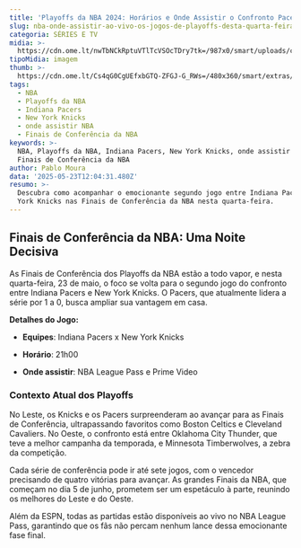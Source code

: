 ```yaml
---
title: 'Playoffs da NBA 2024: Horários e Onde Assistir o Confronto Pacers x Knicks'
slug: nba-onde-assistir-ao-vivo-os-jogos-de-playoffs-desta-quarta-feira-2305
categoria: SÉRIES E TV
midia: >-
  https://cdn.ome.lt/nwTbNCkRptuVTlTcVSOcTDry7tk=/987x0/smart/uploads/conteudo/fotos/indiana-pacers-playoffs-nba.jpg
tipoMidia: imagem
thumb: >-
  https://cdn.ome.lt/Cs4qG0CgUEfxbGTQ-ZFGJ-G_RWs=/480x360/smart/extras/conteudos/indiana-pacers-playoffs-nba-peq.jpg
tags:
  - NBA
  - Playoffs da NBA
  - Indiana Pacers
  - New York Knicks
  - onde assistir NBA
  - Finais de Conferência da NBA
keywords: >-
  NBA, Playoffs da NBA, Indiana Pacers, New York Knicks, onde assistir NBA,
  Finais de Conferência da NBA
author: Pablo Moura
data: '2025-05-23T12:04:31.480Z'
resumo: >-
  Descubra como acompanhar o emocionante segundo jogo entre Indiana Pacers e New
  York Knicks nas Finais de Conferência da NBA nesta quarta-feira.
---
```


## Finais de Conferência da NBA: Uma Noite Decisiva

As Finais de Conferência dos Playoffs da NBA estão a todo vapor, e nesta quarta-feira, 23 de maio, o foco se volta para o segundo jogo do confronto entre Indiana Pacers e New York Knicks. O Pacers, que atualmente lidera a série por 1 a 0, busca ampliar sua vantagem em casa.

**Detalhes do Jogo:**

- **Equipes**: Indiana Pacers x New York Knicks

- **Horário**: 21h00

- **Onde assistir**: NBA League Pass e Prime Video

### Contexto Atual dos Playoffs

No Leste, os Knicks e os Pacers surpreenderam ao avançar para as Finais de Conferência, ultrapassando favoritos como Boston Celtics e Cleveland Cavaliers. No Oeste, o confronto está entre Oklahoma City Thunder, que teve a melhor campanha da temporada, e Minnesota Timberwolves, a zebra da competição.

Cada série de conferência pode ir até sete jogos, com o vencedor precisando de quatro vitórias para avançar. As grandes Finais da NBA, que começam no dia 5 de junho, prometem ser um espetáculo à parte, reunindo os melhores do Leste e do Oeste.

Além da ESPN, todas as partidas estão disponíveis ao vivo no NBA League Pass, garantindo que os fãs não percam nenhum lance dessa emocionante fase final.
